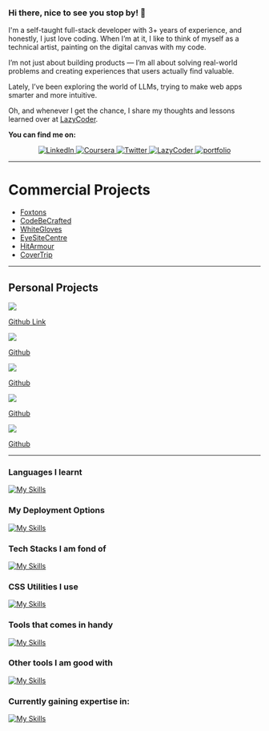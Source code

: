 ### Hi there, nice to see you stop by! 👋

<p>
I'm a self-taught full-stack developer with 3+ years of experience, and honestly, I just love coding. When I’m at it, I like to think of myself as a technical artist, painting on the digital canvas with my code.

I’m not just about building products — I’m all about solving real-world problems and creating experiences that users actually find valuable.

Lately, I’ve been exploring the world of LLMs, trying to make web apps smarter and more intuitive.

Oh, and whenever I get the chance, I share my thoughts and lessons learned over at [LazyCoder](https://www.lazycoder.tech/).

</p>

<p>
   <b>You can find me on: </b>
</p>

<p align="center">
  <a href="https://www.linkedin.com/in/zaryab-farooqui" target="_blank">
    <img alt="LinkedIn" src="https://img.shields.io/badge/linkedin-%230077B5.svg?&style=for-the-badge&logo=linkedin&logoColor=white" />
  </a> 
  <a href="https://www.coursera.org/learner/zaryab-farooqui-05" target="_blank">
    <img alt="Coursera" src="https://img.shields.io/badge/coursera-0070FF.svg?&style=for-the-badge&logo=coursera&logoColor=white" />
  </a>
  <a href="https://twitter.com/zaryabfarooqui" target="_blank">
    <img alt="Twitter" src="https://img.shields.io/badge/twitter-%231DA1F2.svg?&style=for-the-badge&logo=x&logoColor=white" />
  </a> 
  <a href="https://www.lazycoder.tech" target="_blank">
    <img alt="LazyCoder" src="https://img.shields.io/badge/LazyCoder-B57EDC.svg?&style=for-the-badge&logo=buymeacoffee&logoColor=white" />
  </a>
  <a href="https://www.zaryabit.com" target="_blank">
     <img alt="portfolio" src="https://img.shields.io/badge/portfolio-219ebc.svg?&style=for-the-badge&logo=foodpanda&logoColor=white" />
  </a>
<hr />

<!--
**f-zaryab/f-zaryab** is a ✨ _special_ ✨ repository because its `README.md` (this file) appears on your GitHub profile.

Here are some ideas to get you started:

- 🔭 I’m currently working on ...
- 🌱 I’m currently learning ...
- 👯 I’m looking to collaborate on ...
- 🤔 I’m looking for help with ...
- 💬 Ask me about ...
- 📫 How to reach me: ...
- 😄 Pronouns: ...
- ⚡ Fun fact: ...
-->

# Commercial Projects

- [Foxtons](https://www.foxtons.co.uk/)
- [CodeBeCrafted](https://www.codebecrafted.com/)
- [WhiteGloves](https://www.whitegloves.cc/)
- [EyeSiteCentre](https://www.eyesitecentre.com/)
- [HitArmour](https://www.hitarmour.com/)
- [CoverTrip](https://covertrip.com/)

<hr />

<!-- ### Full Stack Projects
Need to deploy it on vercel after revamp
[![](https://img.shields.io/badge/-🧬_Joby_Dashboard-000)](<[https://github.com/adamalston/v2](https://github.com/f-zaryab/Joby01)>) -->

## Personal Projects

[![](https://img.shields.io/badge/Team_Management_App-fffff?logo=react&logoColor=white)](https://teammanagementsite01.web.app/login)

[Github Link](https://github.com/f-zaryab/teamManagementApp)

[![](https://img.shields.io/badge/Social_Connections_App-9966CC?logo=nextdotjs&logoColor=white)](https://socialconnections.vercel.app/)

[Github](https://github.com/f-zaryab/WebsiteForOlderAdults01)

[![](https://img.shields.io/badge/Food_Recipies-0070FF?logo=gatsby&logoColor=white)](https://recipyhere.netlify.app/)

[Github](https://github.com/f-zaryab/Gatsby_Recipes)

[![](https://img.shields.io/badge/Fortnite-8806CE?logo=html5&logoColor=white)](https://universityofdundee-computing.github.io/cw1-web-development-project-jzj-fortnite/index.html)

[Github](https://github.com/UniversityOfDundee-Computing/cw1-web-development-project-jzj-fortnite)

[![](https://img.shields.io/badge/Fortnite-0072BB?logo=html5&logoColor=white)](https://universityofdundee-computing.github.io/cw2-web-application-development-project-jbz/)

[Github](https://github.com/UniversityOfDundee-Computing/cw2-web-application-development-project-jbz)

<hr />

### Languages I learnt

[![My Skills](https://skillicons.dev/icons?i=html,css,js,mysql,py,cs&theme=light)](https://skillicons.dev)

### My Deployment Options

[![My Skills](https://skillicons.dev/icons?i=aws,vercel,netlify&theme=light)](https://skillicons.dev)

### Tech Stacks I am fond of

[![My Skills](https://skillicons.dev/icons?i=nextjs,react,vue,django,express,dotnet&theme=light)](https://skillicons.dev)

### CSS Utilities I use

[![My Skills](https://skillicons.dev/icons?i=css,tailwind,bootstrap,materialui,sass,styledcomponents&theme=light)](https://skillicons.dev)

### Tools that comes in handy

[![My Skills](https://skillicons.dev/icons?i=firebase,graphql,mongodb,postgres,redux,sqlite,supabase,redis,threejs,md,docker,d3,github,gitlab&theme=light)](https://skillicons.dev)

### Other tools I am good with

[![My Skills](https://skillicons.dev/icons?i=figma,ai,ae,pr,unity,linux&perline=6)](https://skillicons.dev)

### Currently gaining expertise in:

[![My Skills](https://skillicons.dev/icons?i=azure,tensorflow,pytorch&perline=6)](https://skillicons.dev)

<!--
<a href="https://github.com/f-zaryab" align="center">
  <img align="center" src="https://github-readme-stats.vercel.app/api/top-langs/?username=f-zaryab&hide=java,tex&title_color=ffffff&text_color=c9cacc&icon_color=2bbc8a&bg_color=1d1f21&langs_count=4" />
</a>
-->
<!--
[![Zaryab's GitHub stats](https://github-readme-stats.vercel.app/api?username=f-zaryab&hide=contribs,stars&show_icons=true&theme=radical)](https://github.com/f-zaryab/github-readme-stats)
-->
<!--
[![Readme Card](https://github-readme-stats.vercel.app/api/pin/?username=anuraghazra&repo=github-readme-stats)](https://github.com/anuraghazra/github-readme-stats)
-->
<!--
Resources
https://shields.io/badges
https://github.com/anuraghazra/github-readme-stats
https://liyasthomas.github.io/banner/
https://skyline.github.com/
[![Readme Quotes](https://quotes-github-readme.vercel.app/api?type=horizontal&theme=dark)](https://github.com/piyushsuthar/github-readme-quotes)
-->
<!--
[![](https://img.shields.io/badge/Team_Management_App-fffff?logo=Next.js&logoColor=white)](https://github.com/f-zaryab/teamManagementApp)
[![](https://img.shields.io/badge/Team_Management_App-ffffff?logo=Vue.js&logoColor=black)](https://github.com/adamalston/Summarizer)
-->
<!--
```txt
TypeScript   7 hrs 49 mins   ██████████████████████▒░░   89.92 %
JSON         27 mins         █▒░░░░░░░░░░░░░░░░░░░░░░░   05.29 %
JavaScript   24 mins         █▒░░░░░░░░░░░░░░░░░░░░░░░   04.73 %
CSS          0 secs          ░░░░░░░░░░░░░░░░░░░░░░░░░   00.06 %
```
-->
<!--
## Github
<details>
  <img alt="LinkedIn" src="https://img.shields.io/badge/linkedin-%230077B5.svg?&style=for-the-badge&logo=linkedin&logoColor=white" />
  [![GitHub Streak](https://github-readme-streak-stats.herokuapp.com/?user=DenverCoder1)](https://git.io/streak-stats)
</details>
[![GitHub Streak](https://streak-stats.demolab.com/?user=f-zaryab)](https://git.io/streak-stats)
-->
